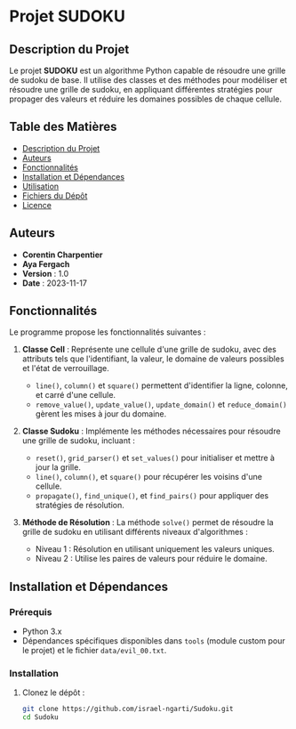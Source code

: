 # Projet SUDOKU

## Description du Projet

Le projet **SUDOKU** est un algorithme Python capable de résoudre une grille de sudoku de base. Il utilise des classes et des méthodes pour modéliser et résoudre une grille de sudoku, en appliquant différentes stratégies pour propager des valeurs et réduire les domaines possibles de chaque cellule.

## Table des Matières

- [Description du Projet](#description-du-projet)
- [Auteurs](#auteurs)
- [Fonctionnalités](#fonctionnalités)
- [Installation et Dépendances](#installation-et-dépendances)
- [Utilisation](#utilisation)
- [Fichiers du Dépôt](#fichiers-du-dépôt)
- [Licence](#licence)

## Auteurs

- **Corentin Charpentier**
- **Aya Fergach**
- **Version** : 1.0
- **Date** : 2023-11-17

## Fonctionnalités

Le programme propose les fonctionnalités suivantes :

1. **Classe Cell** : Représente une cellule d'une grille de sudoku, avec des attributs tels que l'identifiant, la valeur, le domaine de valeurs possibles et l'état de verrouillage.
   - `line()`, `column()` et `square()` permettent d'identifier la ligne, colonne, et carré d'une cellule.
   - `remove_value()`, `update_value()`, `update_domain()` et `reduce_domain()` gèrent les mises à jour du domaine.

2. **Classe Sudoku** : Implémente les méthodes nécessaires pour résoudre une grille de sudoku, incluant :
   - `reset()`, `grid_parser()` et `set_values()` pour initialiser et mettre à jour la grille.
   - `line()`, `column()`, et `square()` pour récupérer les voisins d'une cellule.
   - `propagate()`, `find_unique()`, et `find_pairs()` pour appliquer des stratégies de résolution.

3. **Méthode de Résolution** : La méthode `solve()` permet de résoudre la grille de sudoku en utilisant différents niveaux d'algorithmes :
   - Niveau 1 : Résolution en utilisant uniquement les valeurs uniques.
   - Niveau 2 : Utilise les paires de valeurs pour réduire le domaine.

## Installation et Dépendances

### Prérequis

- Python 3.x
- Dépendances spécifiques disponibles dans `tools` (module custom pour le projet) et le fichier `data/evil_00.txt`.

### Installation

1. Clonez le dépôt :

   ```bash
   git clone https://github.com/israel-ngarti/Sudoku.git
   cd Sudoku
